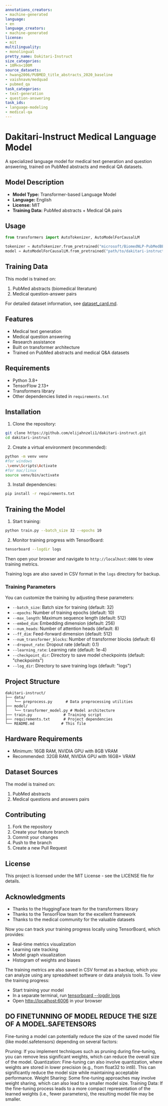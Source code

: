 ```yaml
---
annotations_creators:
- machine-generated
language:
- en
language_creators:
- machine-generated
license:
- mit
multilinguality:
- monolingual
pretty_name: Dakitari-Instruct
size_categories:
- 10M<n<100M
source_datasets:
- hwang2006/PUBMED_title_abstracts_2020_baseline
- vaishnavm/medquad
- pubmed_qa
task_categories:
- text-generation
- question-answering
task_ids:
- language-modeling
- medical-qa
---
```


# Dakitari-Instruct Medical Language Model

A specialized language model for medical text generation and question answering, trained on PubMed abstracts and medical QA datasets.

## Model Description

- **Model Type:** Transformer-based Language Model
- **Language:** English
- **License:** MIT
- **Training Data:** PubMed abstracts + Medical QA pairs

## Usage

```python
from transformers import AutoTokenizer, AutoModelForCausalLM

tokenizer = AutoTokenizer.from_pretrained("microsoft/BiomedNLP-PubMedBERT-base-uncased-abstract-fulltext")
model = AutoModelForCausalLM.from_pretrained("path/to/dakitari-instruct")
```

## Training Data

This model is trained on:
1. PubMed abstracts (biomedical literature)
2. Medical question-answer pairs

For detailed dataset information, see [dataset_card.md](dataset_card.md).

## Features

- Medical text generation
- Medical question answering
- Research assistance
- Built on transformer architecture
- Trained on PubMed abstracts and medical Q&A datasets

## Requirements

- Python 3.8+
- TensorFlow 2.13+
- Transformers library
- Other dependencies listed in `requirements.txt`

## Installation

1. Clone the repository:
```bash
git clone https://github.com/elijahnzeli1/dakitari-instruct.git
cd dakitari-instruct
```

2. Create a virtual environment (recommended):
```bash
python -m venv venv
#for windows
.\venv\Scripts\Activate
#for mac/linux
source venv/bin/activate
```

3. Install dependencies:
```bash
pip install -r requirements.txt
```

## Training the Model

1. Start training:
```bash
python train.py --batch_size 32 --epochs 10
```

2. Monitor training progress with TensorBoard:
```bash
tensorboard --logdir logs
```
Then open your browser and navigate to `http://localhost:6006` to view training metrics.

Training logs are also saved in CSV format in the `logs` directory for backup.

### Training Parameters

You can customize the training by adjusting these parameters:

- `--batch_size`: Batch size for training (default: 32)
- `--epochs`: Number of training epochs (default: 10)
- `--max_length`: Maximum sequence length (default: 512)
- `--embed_dim`: Embedding dimension (default: 256)
- `--num_heads`: Number of attention heads (default: 8)
- `--ff_dim`: Feed-forward dimension (default: 512)
- `--num_transformer_blocks`: Number of transformer blocks (default: 6)
- `--dropout_rate`: Dropout rate (default: 0.1)
- `--learning_rate`: Learning rate (default: 1e-4)
- `--checkpoint_dir`: Directory to save model checkpoints (default: "checkpoints")
- `--log_dir`: Directory to save training logs (default: "logs")

## Project Structure

```
dakitari-instruct/
├── data/
│   └── preprocess.py      # Data preprocessing utilities
├── model/
│   └── transformer_model.py # Model architecture
├── train.py              # Training script
├── requirements.txt      # Project dependencies
└── README.md            # This file
```

## Hardware Requirements

- Minimum: 16GB RAM, NVIDIA GPU with 8GB VRAM
- Recommended: 32GB RAM, NVIDIA GPU with 16GB+ VRAM

## Dataset Sources

The model is trained on:
1. PubMed abstracts
2. Medical questions and answers pairs

## Contributing

1. Fork the repository
2. Create your feature branch
3. Commit your changes
4. Push to the branch
5. Create a new Pull Request

## License

This project is licensed under the MIT License - see the LICENSE file for details.

## Acknowledgments

- Thanks to the HuggingFace team for the transformers library
- Thanks to the TensorFlow team for the excellent framework
- Thanks to the medical community for the valuable datasets 

Now you can track your training progress locally using TensorBoard, which provides:
- Real-time metrics visualization
- Learning rate tracking
- Model graph visualization
- Histogram of weights and biases

The training metrics are also saved in CSV format as a backup, which you can analyze using any spreadsheet software or data analysis tools.
To view the training progress:
- Start training your model
- In a separate terminal, run [tensorboard --logdir logs]()
- Open <http://localhost:6006> in your browser


## DO FINETUNNING OF MODEL REDUCE THE SIZE OF A MODEL.SAFETENSORS 

Fine-tuning a model can potentially reduce the size of the saved model file (like model.safetensors) depending on several factors:

Pruning: If you implement techniques such as pruning during fine-tuning, you can remove less significant weights, which can reduce the overall size of the model.
Quantization: Fine-tuning can also involve quantization, where weights are stored in lower precision (e.g., from float32 to int8). This can significantly reduce the model size while maintaining acceptable performance.
Weight Sharing: Some fine-tuning approaches may involve weight sharing, which can also lead to a smaller model size.
Training Data: If the fine-tuning process leads to a more compact representation of the learned weights (i.e., fewer parameters), the resulting model file may be smaller.
